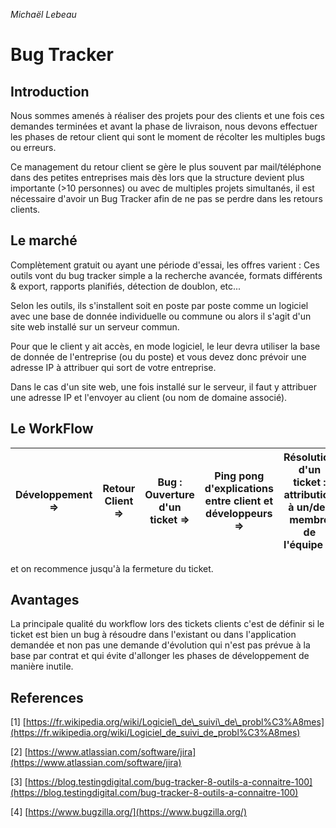 
_Michaël Lebeau_

# Bug Tracker

## Introduction

Nous sommes amenés à réaliser des projets pour des clients et une fois ces demandes terminées et avant la phase de livraison, nous devons effectuer les phases de retour client qui sont le moment de récolter les multiples bugs ou erreurs.

Ce management du retour client se gère le plus souvent par mail/téléphone dans des petites entreprises mais dès lors que la structure devient plus importante (&gt;10 personnes) ou avec de multiples projets simultanés, il est nécessaire d&#39;avoir un Bug Tracker afin de ne pas se perdre dans les retours clients.

## Le marché

Complètement gratuit ou ayant une période d&#39;essai, les offres varient : Ces outils vont du bug tracker simple a la recherche avancée, formats différents &amp; export, rapports planifiés, détection de doublon, etc...

Selon les outils, ils s&#39;installent soit en poste par poste comme un logiciel avec une base de donnée individuelle ou commune ou alors il s&#39;agit d&#39;un site web installé sur un serveur commun.

Pour que le client y ait accès, en mode logiciel, le leur devra utiliser la base de donnée de l&#39;entreprise (ou du poste) et vous devez donc prévoir une adresse IP à attribuer qui sort de votre entreprise.

Dans le cas d&#39;un site web, une fois installé sur le serveur, il faut y attribuer une adresse IP et l&#39;envoyer au client (ou nom de domaine associé).

## Le WorkFlow

| Développement =&gt; | Retour Client =&gt; | Bug : Ouverture d&#39;un ticket  =&gt; | Ping pong d&#39;explications entre client et développeurs =&gt; | Résolution d&#39;un ticket : attribution à un/des membre de l&#39;équipe =&gt; | Vérification =&gt; |
| --- | --- | --- | --- | --- | --- |

et on recommence jusqu&#39;à la fermeture du ticket.

## Avantages

La principale qualité du workflow lors des tickets clients c&#39;est de définir si le ticket est bien un bug à résoudre dans l&#39;existant ou dans l&#39;application demandée et non pas une demande d&#39;évolution qui n&#39;est pas prévue à la base par contrat et qui évite d&#39;allonger les phases de développement de manière inutile.

## References

[1] [https://fr.wikipedia.org/wiki/Logiciel\_de\_suivi\_de\_probl%C3%A8mes](https://fr.wikipedia.org/wiki/Logiciel_de_suivi_de_probl%C3%A8mes)

[2] [https://www.atlassian.com/software/jira](https://www.atlassian.com/software/jira)

[3] [https://blog.testingdigital.com/bug-tracker-8-outils-a-connaitre-100](https://blog.testingdigital.com/bug-tracker-8-outils-a-connaitre-100)

[4] [https://www.bugzilla.org/](https://www.bugzilla.org/)
